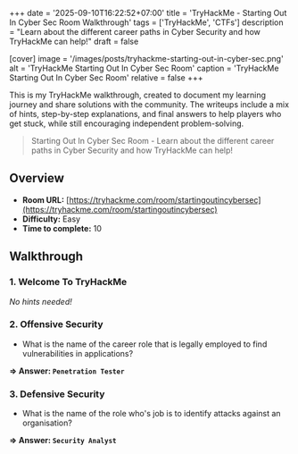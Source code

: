 +++
date = '2025-09-10T16:22:52+07:00'
title = 'TryHackMe - Starting Out In Cyber Sec Room Walkthrough'
tags = ['TryHackMe', 'CTFs']
description = "Learn about the different career paths in Cyber Security and how TryHackMe can help!"
draft = false

[cover]
  image = '/images/posts/tryhackme-starting-out-in-cyber-sec.png'
  alt = 'TryHackMe Starting Out In Cyber Sec Room'
  caption = 'TryHackMe Starting Out In Cyber Sec Room'
  relative = false
+++

This is my TryHackMe walkthrough, created to document my learning journey and share solutions with the community. The writeups include a mix of hints, step-by-step explanations, and final answers to help players who get stuck, while still encouraging independent problem-solving.

> Starting Out In Cyber Sec Room - Learn about the different career paths in Cyber Security and how TryHackMe can help!

## Overview
- **Room URL:** [https://tryhackme.com/room/startingoutincybersec](https://tryhackme.com/room/startingoutincybersec)
- **Difficulty:** Easy
- **Time to complete:** 10

## Walkthrough
### 1. Welcome To TryHackMe
*No hints needed!*

### 2. Offensive Security
- What is the name of the career role that is legally employed to find vulnerabilities in applications?

**=> Answer: `Penetration Tester`**

### 3. Defensive Security
- What is the name of the role who's job is to identify attacks against an organisation?

**=> Answer: `Security Analyst`**

